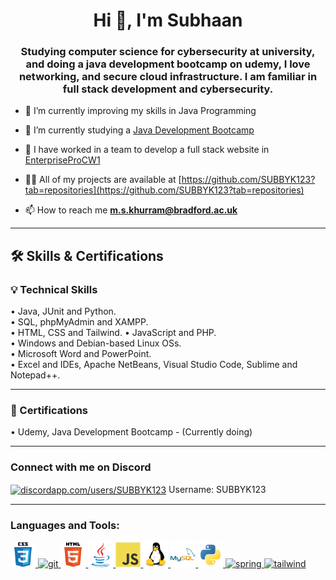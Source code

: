 <h1 align="center">Hi 👋, I'm Subhaan</h1>
<h3 align="center">Studying computer science for cybersecurity at university, and doing a java development bootcamp on udemy, I love networking, and secure cloud infrastructure. I am familiar in full stack development and cybersecurity.</h3>

- 🌱 I’m currently improving my skills in Java Programming
  
- 🔭 I’m currently studying a [Java Development Bootcamp](https://www.udemy.com/course/the-complete-java-development-bootcamp/?couponCode=25BBPMXINACTIVE)

- 🤝 I have worked in a team to develop a full stack website in [EnterpriseProCW1](https://github.com/SUBBYK123/EnterpriseProCW1)

- 👨‍💻 All of my projects are available at [https://github.com/SUBBYK123?tab=repositories](https://github.com/SUBBYK123?tab=repositories)

- 📫 How to reach me **m.s.khurram@bradford.ac.uk**

<hr></hr>
<h2>🛠 Skills & Certifications</h2>
<h3>💡 Technical Skills</h3>

•	Java, JUnit and Python.  
•	SQL, phpMyAdmin and XAMPP.  
•	HTML, CSS and Tailwind.
•	JavaScript and PHP.  
•	Windows and Debian-based Linux OSs.  
•	Microsoft Word and PowerPoint.<br>
•	Excel and IDEs, Apache NetBeans, Visual Studio Code, Sublime and Notepad++.   

<hr></hr>

<h3>📜 Certifications</h3>
•	 Udemy, Java Development Bootcamp - (Currently doing)
<hr></hr>


<h3 align="left">Connect with me on Discord </h3>
<p align="left">
<a href="https://discordapp.com/users/1051175034791669760" target="blank"><img align="center" src="https://raw.githubusercontent.com/rahuldkjain/github-profile-readme-generator/master/src/images/icons/Social/discord.svg" alt="discordapp.com/users/SUBBYK123" height="30" width="40" /></a>
Username: SUBBYK123
</p>
<hr></hr>

<h3 align="left">Languages and Tools:</h3>
<p align="left"> <a href="https://www.w3schools.com/css/" target="_blank" rel="noreferrer"> <img src="https://raw.githubusercontent.com/devicons/devicon/master/icons/css3/css3-original-wordmark.svg" alt="css3" width="40" height="40"/> </a> <a href="https://git-scm.com/" target="_blank" rel="noreferrer"> <img src="https://www.vectorlogo.zone/logos/git-scm/git-scm-icon.svg" alt="git" width="40" height="40"/> </a> <a href="https://www.w3.org/html/" target="_blank" rel="noreferrer"> <img src="https://raw.githubusercontent.com/devicons/devicon/master/icons/html5/html5-original-wordmark.svg" alt="html5" width="40" height="40"/> </a> <a href="https://www.java.com" target="_blank" rel="noreferrer"> <img src="https://raw.githubusercontent.com/devicons/devicon/master/icons/java/java-original.svg" alt="java" width="40" height="40"/> </a> <a href="https://developer.mozilla.org/en-US/docs/Web/JavaScript" target="_blank" rel="noreferrer"> <img src="https://raw.githubusercontent.com/devicons/devicon/master/icons/javascript/javascript-original.svg" alt="javascript" width="40" height="40"/> </a> <a href="https://www.linux.org/" target="_blank" rel="noreferrer"> <img src="https://raw.githubusercontent.com/devicons/devicon/master/icons/linux/linux-original.svg" alt="linux" width="40" height="40"/> </a> <a href="https://www.mysql.com/" target="_blank" rel="noreferrer"> <img src="https://raw.githubusercontent.com/devicons/devicon/master/icons/mysql/mysql-original-wordmark.svg" alt="mysql" width="40" height="40"/> </a> <a href="https://www.python.org" target="_blank" rel="noreferrer"> <img src="https://raw.githubusercontent.com/devicons/devicon/master/icons/python/python-original.svg" alt="python" width="40" height="40"/> </a> <a href="https://spring.io/" target="_blank" rel="noreferrer"> <img src="https://www.vectorlogo.zone/logos/springio/springio-icon.svg" alt="spring" width="40" height="40"/> </a> <a href="https://tailwindcss.com/" target="_blank" rel="noreferrer"> <img src="https://www.vectorlogo.zone/logos/tailwindcss/tailwindcss-icon.svg" alt="tailwind" width="40" height="40"/> </a> </p>
